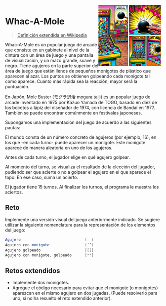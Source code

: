 <img src="../images/whacAMole.png" width="40%" align="right"/>

# Whac-A-Mole

> [Definición extendida en Wikipedia](https://es.wikipedia.org/wiki/Whac-A-Mole)

Whac-A-Mole es un popular juego de arcade que consiste en un gabinete al nivel de la cintura con un área de juego y una pantalla de visualización, y un mazo grande, suave y negro. Tiene agujeros en la parte superior del área de juego que están llenos de pequeños monigotes de plástico que aparecen al azar. Los puntos se obtienen golpeando cada monigote tal como aparece. Cuanto más rápida sea la reacción, mayor será la puntuación.

En Japón, Mole Buster (モグラ退治 mogura taiji) es un popular juego de arcade inventado en 1975 por Kazuo Yamada de TOGO, basado en diez de los bocetos a lápiz del diseñador de 1974, con licencia de Bandai en 1977. También se puede encontrar comúnmente en festivales japoneses.

Supongamos una implementación del juego de acuerdo a las siguientes pautas:

El mundo consta de un número concreto de agujeros (por ejemplo, 16), en los que -en cada turno- puede aparecer un monigote. Este monigote aparece de manera aleatoria en uno de los agujeros.

Antes de cada turno, el jugador elige en qué agujero golpear.

Al momento del turno, se visualiza el resultado de la elección del jugador, pudiendo ser que acierte o no a golpear el agujero en el que aparece el topo. En ese caso, suma un acierto.

El jugador tiene 15 turnos. Al finalizar los turnos, el programa le muestra los aciertos.

## Reto

Implemente una versión visual del juego anteriormente indicado. Se sugiere utilizar la siguiente nomenclatura para la representación de los elementos del juego:

```java
Agujero                             (  )
Agujero con monigote                (‘’)
Agujero golpeado                    [[]]
Agujero con monigote, golpeado      [**]
```

## Retos extendidos

* Implemente dos monigotes.
* Agregue el código necesario para evitar que el monigote (o monigotes) aparezcan en el mismo agujero en dos jugadas. (Puede resolverlo para uno, si no ha resuelto el reto extendido anterior).
